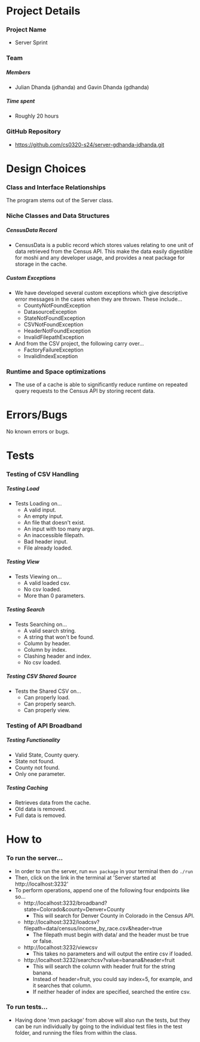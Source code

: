 # Project Details
### Project Name
- Server Sprint

### Team
##### Members
- Julian Dhanda (jdhanda) and Gavin Dhanda (gdhanda)

##### Time spent
- Roughly 20 hours

### GitHub Repository
- https://github.com/cs0320-s24/server-gdhanda-jdhanda.git

# Design Choices
### Class and Interface Relationships
The program stems out of the Server class.

### Niche Classes and Data Structures
##### CensusData Record
- CensusData is a public record which stores values relating to one unit of data
retrieved from the Census API. This make the data easily digestible for moshi and 
any developer usage, and provides a neat package for storage in the cache.

##### Custom Exceptions
- We have developed several custom exceptions which give descriptive error messages
in the cases when they are thrown. These include...
  - CountyNotFoundException
  - DatasourceException
  - StateNotFoundException
  - CSVNotFoundException
  - HeaderNotFoundException
  - InvalidFilepathException
- And from the CSV project, the following carry over...
  - FactoryFailureException
  - InvalidIndexException

### Runtime and Space optimizations
- The use of a cache is able to significantly reduce runtime on repeated query
requests to the Census API by storing recent data.

# Errors/Bugs
No known errors or bugs.

# Tests
### Testing of CSV Handling
##### Testing Load
- Tests Loading on...
  - A valid input.
  - An empty input.
  - An file that doesn't exist.
  - An input with too many args.
  - An inaccessible filepath.
  - Bad header input.
  - File already loaded.

##### Testing View
- Tests Viewing on...
  - A valid loaded csv.
  - No csv loaded.
  - More than 0 parameters.

##### Testing Search
- Tests Searching on...
  - A valid search string.
  - A string that won't be found.
  - Column by header.
  - Column by index.
  - Clashing header and index.
  - No csv loaded.

##### Testing CSV Shared Source
- Tests the Shared CSV on...
  - Can properly load.
  - Can properly search.
  - Can properly view.

### Testing of API Broadband
##### Testing Functionality
- Valid State, County query.
- State not found.
- County not found.
- Only one parameter.

##### Testing Caching
- Retrieves data from the cache.
- Old data is removed.
- Full data is removed.

# How to
### To run the server...
- In order to run the server, run `mvn package` in your terminal then do `./run`
- Then, click on the link in the terminal at 'Server started at http://localhost:3232'
- To perform operations, append one of the following four endpoints like so...
  - http://localhost:3232/broadband?state=Colorado&county=Denver+County
    - This will search for Denver County in Colorado in the Census API.
  - http://localhost:3232/loadcsv?filepath=data/census/income_by_race.csv&header=true
    - The filepath must begin with data/ and the header must be true or false.
  - http://localhost:3232/viewcsv
    - This takes no parameters and will output the entire csv if loaded.
  - http://localhost:3232/searchcsv?value=banana&header=fruit
    - This will search the column with header fruit for the string banana.
    - Instead of header=fruit, you could say index=5, for example, and it searches that column.
    - If neither header of index are specified, searched the entire csv.

### To run tests...
- Having done 'mvn package' from above will also run the tests, but they can be run
individually by going to the individual test files in the test folder, and running the files
from within the class.




